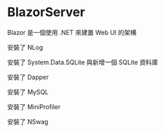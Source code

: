 # BlazorServer

Blazor 是一個使用 .NET 來建置 Web UI 的架構

安裝了 NLog

安裝了 System.Data.SQLite 與新增一個 SQLite 資料庫

安裝了 Dapper

安裝了 MySQL

安裝了 MiniProfiler

安裝了 NSwag



